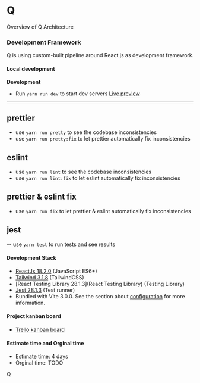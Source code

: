 # Q

Overview of Q Architecture

### Development Framework

Q is using custom-built pipeline around React.js as development framework.

#### Local development

**Development**

- Run `yarn run dev` to start dev servers [Live preview](http://localhost:3000/)

---

## prettier

- use `yarn run pretty` to see the codebase inconsistencies
- use `yarn run pretty:fix` to let prettier automatically fix inconsistencies

## eslint

- use `yarn run lint` to see the codebase inconsistencies
- use `yarn run lint:fix` to let eslint automatically fix inconsistencies

## prettier & eslint fix

- use `yarn run fix` to let prettier & eslint automatically fix inconsistencies

## jest

-- use `yarn test` to run tests and see results

#### Development Stack

- [ReactJs 18.2.0](https://reactjs.org/) (JavaScript ES6+)
- [Tailwind 3.1.8](https://tailwindcss.com/) (TailwindCSS)
- [React Testing Library 28.1.3](React Testing Library) (Testing Library)
- [Jest 28.1.3](https://jestjs.io/) (Test runner)
- Bundled with Vite 3.0.0. See the section about [configuration](https://vitejs.dev) for more information.

#### Project kanban board

 - [Trello kanban board](https://trello.com/b/h25z1PA9/q)

#### Estimate time and Orginal time

 - Estimate time: 4 days
 - Orginal time: TODO

 Q
